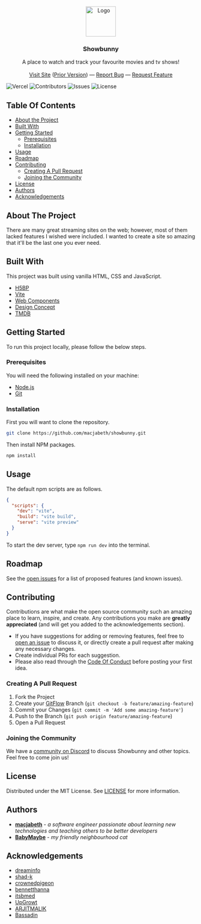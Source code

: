 <br/>
<p align="center">
  <a href="https://github.com/macjabeth/showbunny">
    <img src="https://raw.githubusercontent.com/macjabeth/showbunny/master/img/easter-bunny.svg" alt="Logo" width="80" height="80">
  </a>

  <h3 align="center">Showbunny</h3>

  <p align="center">
    A place to watch and track your favourite movies and tv shows!
    <br/>
    <br/>
    <a href="https://showbunny.xyz">Visit Site</a> (<a href="https://macjabeth.github.io/showbunny/">Prior Version</a>)
    &mdash;
    <a href="https://github.com/macjabeth/showbunny/issues">Report Bug</a>
    &mdash;
    <a href="https://github.com/macjabeth/showbunny/issues">Request Feature</a>
  </p>
</p>

![Vercel](https://therealsujitk-vercel-badge.vercel.app/?app=showbunny-macjabeth) ![Contributors](https://img.shields.io/github/contributors/macjabeth/showbunny?color=dark-green) ![Issues](https://img.shields.io/github/issues/macjabeth/showbunny) ![License](https://img.shields.io/github/license/macjabeth/showbunny)

## Table Of Contents

- [About the Project](#about-the-project)
- [Built With](#built-with)
- [Getting Started](#getting-started)
  - [Prerequisites](#prerequisites)
  - [Installation](#installation)
- [Usage](#usage)
- [Roadmap](#roadmap)
- [Contributing](#contributing)
  - [Creating A Pull Request](#creating-a-pull-request)
  - [Joining the Community](#joining-the-community)
- [License](#license)
- [Authors](#authors)
- [Acknowledgements](#acknowledgements)

## About The Project

There are many great streaming sites on the web; however, most of them lacked features I wished were included. I wanted to create a site so amazing that it'll be the last one you ever need.

## Built With

This project was built using vanilla HTML, CSS and JavaScript.

- [H5BP](https://html5boilerplate.com/)
- [Vite](https://vitejs.dev/)
- [Web Components](https://developer.mozilla.org/en-US/docs/Web/Web_Components)
- [Design Concept](https://www.behance.net/gallery/115532245/Responsive-Anime-Website-Design-Concept/modules/659279239)
- [TMDB](http://api.themoviedb.org/)

## Getting Started

To run this project locally, please follow the below steps.

### Prerequisites

You will need the following installed on your machine:

- [Node.js](https://nodejs.org/)
- [Git](https://git-scm.com/)

### Installation

First you will want to clone the repository.

```sh
git clone https://github.com/macjabeth/showbunny.git
```

Then install NPM packages.

```sh
npm install
```

## Usage

The default npm scripts are as follows.

```json
{
  "scripts": {
    "dev": "vite",
    "build": "vite build",
    "serve": "vite preview"
  }
}
```

To start the dev server, type `npm run dev` into the terminal.

## Roadmap

See the [open issues](https://github.com/macjabeth/showbunny/issues) for a list of proposed features (and known issues).

## Contributing

Contributions are what make the open source community such an amazing place to learn, inspire, and create. Any contributions you make are **greatly appreciated** (and will get you added to the acknowledgements section).

- If you have suggestions for adding or removing features, feel free to [open an issue](https://github.com/macjabeth/showbunny/issues/new) to discuss it, or directly create a pull request after making any necessary changes.
- Create individual PRs for each suggestion.
- Please also read through the [Code Of Conduct](https://github.com/macjabeth/macjabeth/blob/main/CODE-OF-CONDUCT.md) before posting your first idea.

### Creating A Pull Request

1. Fork the Project
2. Create your [GitFlow](https://www.atlassian.com/git/tutorials/comparing-workflows/gitflow-workflow) Branch (`git checkout -b feature/amazing-feature`)
3. Commit your Changes (`git commit -m 'Add some amazing-feature'`)
4. Push to the Branch (`git push origin feature/amazing-feature`)
5. Open a Pull Request

### Joining the Community

We have a [community on Discord](https://discord.gg/g63XcJWFwv) to discuss Showbunny and other topics. Feel free to come join us!

## License

Distributed under the MIT License. See [LICENSE](https://github.com/macjabeth/showbunny/blob/main/LICENSE.md) for more information.

## Authors

- **[macjabeth](https://github.com/macjabeth/)** - _a software engineer passionate about learning new technologies and teaching others to be better developers_
- **[BabyMaybe](https://github.com/BabyMaybe)** - _my friendly neighbourhood cat_

## Acknowledgements

- [dreaminfo](https://github.com/dreaminfo)
- [shad-k](https://github.com/shad-k)
- [crownedpigeon](https://github.com/crownedpigeon)
- [bennetthanna](https://github.com/bennetthanna)
- [itsbmed](https://www.behance.net/itsbmed)
- [UpGrowt](https://www.behance.net/UpGrowt)
- [ARJITMALIK](https://github.com/ARJITMALIK)
- [Bassadin](https://github.com/Bassadin)
